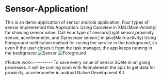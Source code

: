 # Sensor-Application!
This is an demo application of sensor android application. Four types of sensor implemented this Application.
Using Cardview in XML(Main-Activity) for showing sensor value. 
Call Four type of sensors(Light sensor,proximity sensor, accelerometer, and Gyroscope sensor.) in java(Main-activity)
Using Foreground notification mathod for runing the service in the background, so even if the user closes it from the task manager,
the app keeps running in the background
![Sensor ](https://user-images.githubusercontent.com/54646649/113189913-8c755880-927d-11eb-935b-27841a06c0e8.png)
![Foreground](https://user-images.githubusercontent.com/54646649/113189919-9008df80-927d-11eb-9943-43414777359a.png)

#Future work:----------
To save every value of sensor SQlite in on going processes. it will be coming soon with Reimplement the apis to get data for proximity, accelerometer in android Native
Development Kit.

